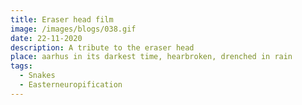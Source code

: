 ```yaml
---
title: Eraser head film
image: /images/blogs/038.gif
date: 22-11-2020
description: A tribute to the eraser head
place: aarhus in its darkest time, hearbroken, drenched in rain
tags:
  - Snakes
  - Easterneuropification
---
```

